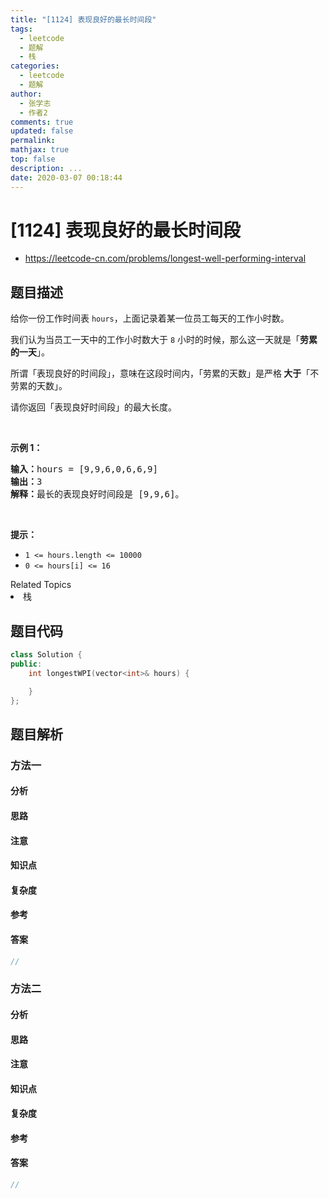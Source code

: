 ```yaml
---
title: "[1124] 表现良好的最长时间段"
tags:
  - leetcode
  - 题解
  - 栈
categories:
  - leetcode
  - 题解
author:
  - 张学志
  - 作者2
comments: true
updated: false
permalink:
mathjax: true
top: false
description: ...
date: 2020-03-07 00:18:44
---
```



# [1124] 表现良好的最长时间段
* https://leetcode-cn.com/problems/longest-well-performing-interval


## 题目描述

<p>给你一份工作时间表&nbsp;<code>hours</code>，上面记录着某一位员工每天的工作小时数。</p>

<p>我们认为当员工一天中的工作小时数大于&nbsp;<code>8</code> 小时的时候，那么这一天就是「<strong>劳累的一天</strong>」。</p>

<p>所谓「表现良好的时间段」，意味在这段时间内，「劳累的天数」是严格<strong> 大于</strong>「不劳累的天数」。</p>

<p>请你返回「表现良好时间段」的最大长度。</p>

<p>&nbsp;</p>

<p><strong>示例 1：</strong></p>

<pre><strong>输入：</strong>hours = [9,9,6,0,6,6,9]
<strong>输出：</strong>3
<strong>解释：</strong>最长的表现良好时间段是 [9,9,6]。</pre>

<p>&nbsp;</p>

<p><strong>提示：</strong></p>

<ul>
	<li><code>1 &lt;= hours.length &lt;= 10000</code></li>
	<li><code>0 &lt;= hours[i] &lt;= 16</code></li>
</ul>
<div><div>Related Topics</div><div><li>栈</li></div></div>


## 题目代码

```cpp
class Solution {
public:
    int longestWPI(vector<int>& hours) {

    }
};
```


## 题目解析


### 方法一

#### 分析

#### 思路

#### 注意

#### 知识点

#### 复杂度

#### 参考

#### 答案

```cpp
//
```


### 方法二

#### 分析

#### 思路

#### 注意

#### 知识点

#### 复杂度

#### 参考

#### 答案

```cpp
//
```


